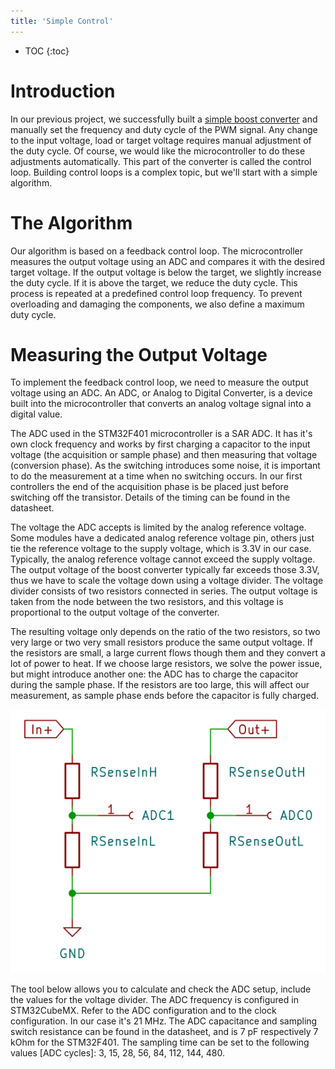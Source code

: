 ```yaml
---
title: 'Simple Control'
---
```


* TOC
{:toc}

# Introduction
In our previous project, we successfully built a [simple boost converter](../010_FirstConverter/FirstConverter.html) and manually set the frequency and duty cycle of the PWM signal. Any change to the input voltage, load or target voltage requires manual adjustment of the duty cycle. Of course, we would like the microcontroller to do these adjustments automatically. This part of the converter is called the control loop. Building control loops is a complex topic, but we'll start with a simple algorithm.

# The Algorithm
Our algorithm is based on a feedback control loop. The microcontroller measures the output voltage using an ADC and compares it with the desired target voltage. If the output voltage is below the target, we slightly increase the duty cycle. If it is above the target, we reduce the duty cycle. This process is repeated at a predefined control loop frequency. To prevent overloading and damaging the components, we also define a maximum duty cycle.

# Measuring the Output Voltage
To implement the feedback control loop, we need to measure the output voltage using an ADC. An ADC, or Analog to Digital Converter, is a device built into the microcontroller that converts an analog voltage signal into a digital value.

The ADC used in the STM32F401 microcontroller is a SAR ADC. It has it's own clock frequency and works by first charging a capacitor to the input voltage (the acquisition or sample phase) and then measuring that voltage (conversion phase). As the switching introduces some noise, it is important to do the measurement at a time when no switching occurs. In our first controllers the end of the acquisition phase is be placed just before switching off the transistor. Details of the timing can be found in the datasheet.

The voltage the ADC accepts is limited by the analog reference voltage. Some modules have a dedicated analog reference voltage pin, others just tie the reference voltage to the supply voltage, which is 3.3V in our case. Typically, the analog reference voltage cannot exceed the supply voltage. The output voltage of the boost converter typically far exceeds those 3.3V, thus we have to scale the voltage down using a voltage divider. The voltage divider consists of two resistors connected in series. The output voltage is taken from the node between the two resistors, and this voltage is proportional to the output voltage of the converter.

The resulting voltage only depends on the ratio of the two resistors, so two very large or two very small resistors produce the same output voltage. If the resistors are small, a large current flows though them and they convert a lot of power to heat. If we choose large resistors, we solve the power issue, but might introduce another one: the ADC has to charge the capacitor during the sample phase. If the resistors are too large, this will affect our measurement, as sample phase ends before the capacitor is fully charged. 

![](kicad.png)

The tool below allows you to calculate and check the ADC setup, include the values for the voltage divider. The ADC frequency is configured in STM32CubeMX. Refer to the ADC configuration and to the clock configuration. In our case it's 21 MHz. The ADC capacitance and sampling switch resistance can be found in the datasheet, and is 7 pF respectively 7 kOhm for the STM32F401. The sampling time can be set to the following values [ADC cycles]: 3, 15, 28, 56, 84, 112, 144, 480.

<div data-tool="adcCalculator"></div>